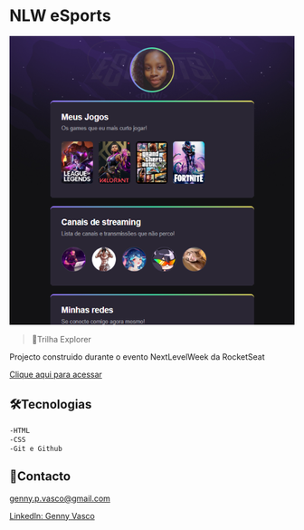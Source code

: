 # NLW eSports 


![Preview](.github/preview.png)

> 🚀Trilha Explorer


Projecto construido durante o evento NextLevelWeek da RocketSeat

[Clique aqui para acessar](https://gnyvasco.github.io/nlw-eSports-explorer/)

## 🛠Tecnologias

    -HTML
    -CSS
    -Git e Github


## 📲Contacto
genny.p.vasco@gmail.com

[Linkedln: Genny Vasco](https://www.linkedin.com/in/genny-vasco-0ab19721b/)